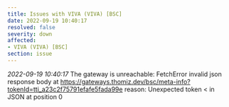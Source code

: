 ```yaml
---
title: Issues with VIVA (VIVA) [BSC]
date: 2022-09-19 10:40:17
resolved: false
severity: down
affected:
- VIVA (VIVA) [BSC]
section: issue
---
```


*2022-09-19 10:40:17* The gateway is unreachable: FetchError invalid json response body at https://gateways.thomiz.dev/bsc/meta-info?tokenId=tti_a23c2f75791efafe5fada99e reason: Unexpected token < in JSON at position 0